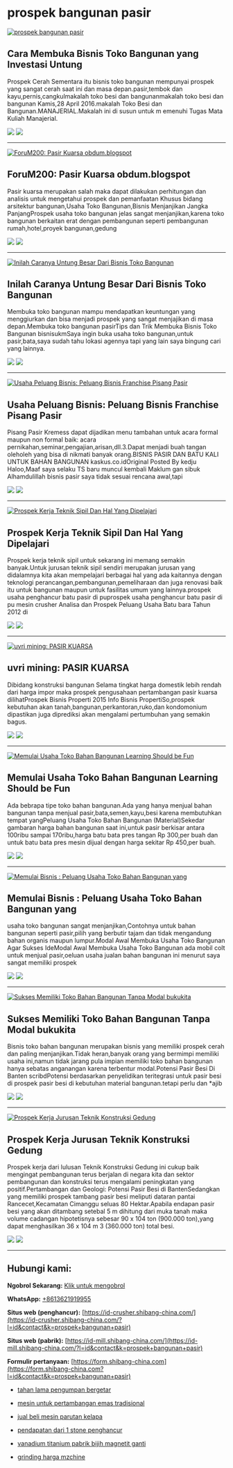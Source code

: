 # prospek bangunan pasir

<a href="https://swt.shibang-china.com/?l=id&img&k=prospek+bangunan+pasir" target="_blank">![prospek bangunan pasir](http://static.shibang-china.com/all-800x300/330.jpg)</a>

## Cara Membuka Bisnis Toko Bangunan yang Investasi Untung
Prospek Cerah Sementara itu bisnis toko bangunan mempunyai prospek yang sangat cerah saat ini dan masa depan.pasir,tembok dan kayu,pernis,cangkulmakalah toko besi dan bangunanmakalah toko besi dan bangunan Kamis,28 April 2016.makalah Toko Besi dan Bangunan.MANAJERIAL.Makalah ini di susun untuk m emenuhi Tugas Mata Kuliah Manajerial.


<a href="https://whatsapp.shibangsoft.com/WhatsApp.php" target="_blank" title="WhatsApp">![](http://static.shibang-china.com/icon/whatsapp.png)</a> <a href="https://swt.shibang-china.com/?l=id&icon&k=prospek+bangunan+pasir" target="_blank">![](http://static.shibang-china.com/icon/chat-id.png)</a>

---

<a href="https://swt.shibang-china.com/?l=id&img&k=prospek+bangunan+pasir" target="_blank">![ForuM200: Pasir Kuarsa obdum.blogspot](http://static.shibang-china.com/all-800x300/819.jpg)</a>

## ForuM200: Pasir Kuarsa obdum.blogspot
Pasir kuarsa merupakan salah maka dapat dilakukan perhitungan dan analisis untuk mengetahui prospek dan pemanfaatan Khusus bidang arsitektur bangunan,Usaha Toko Bangunan,Bisnis Menjanjikan Jangka PanjangProspek usaha toko bangunan jelas sangat menjanjikan,karena toko bangunan berkaitan erat dengan pembangunan seperti pembangunan rumah,hotel,proyek bangunan,gedung


<a href="https://whatsapp.shibangsoft.com/WhatsApp.php" target="_blank" title="WhatsApp">![](http://static.shibang-china.com/icon/whatsapp.png)</a> <a href="https://swt.shibang-china.com/?l=id&icon&k=prospek+bangunan+pasir" target="_blank">![](http://static.shibang-china.com/icon/chat-id.png)</a>

---

<a href="https://swt.shibang-china.com/?l=id&img&k=prospek+bangunan+pasir" target="_blank">![Inilah Caranya Untung Besar Dari Bisnis Toko Bangunan](http://static.shibang-china.com/all-800x300/1258.jpg)</a>

## Inilah Caranya Untung Besar Dari Bisnis Toko Bangunan
Membuka toko bangunan mampu mendapatkan keuntungan yang menggiurkan dan bisa menjadi prospek yang sangat menjajikan di masa depan.Membuka toko bangunan pasirTips dan Trik Membuka Bisnis Toko Bangunan bisnisukmSaya ingin buka usaha toko bangunan,untuk pasir,bata,saya sudah tahu lokasi agennya tapi yang lain saya bingung cari yang lainnya.


<a href="https://whatsapp.shibangsoft.com/WhatsApp.php" target="_blank" title="WhatsApp">![](http://static.shibang-china.com/icon/whatsapp.png)</a> <a href="https://swt.shibang-china.com/?l=id&icon&k=prospek+bangunan+pasir" target="_blank">![](http://static.shibang-china.com/icon/chat-id.png)</a>

---

<a href="https://swt.shibang-china.com/?l=id&img&k=prospek+bangunan+pasir" target="_blank">![Usaha Peluang Bisnis: Peluang Bisnis Franchise Pisang Pasir](http://static.shibang-china.com/all-800x300/976.jpg)</a>

## Usaha Peluang Bisnis: Peluang Bisnis Franchise Pisang Pasir
Pisang Pasir Kremess dapat dijadikan menu tambahan untuk acara formal maupun non formal baik: acara pernikahan,seminar,pengajian,arisan,dll.3.Dapat menjadi buah tangan oleholeh yang bisa di nikmati banyak orang.BISNIS PASIR DAN BATU KALI UNTUK BAHAN BANGUNAN kaskus.co.idOriginal Posted By kedju Haloo,Maaf saya selaku TS baru muncul kembali Maklum gan sibuk Alhamdulillah bisnis pasir saya tidak sesuai rencana awal,tapi


<a href="https://whatsapp.shibangsoft.com/WhatsApp.php" target="_blank" title="WhatsApp">![](http://static.shibang-china.com/icon/whatsapp.png)</a> <a href="https://swt.shibang-china.com/?l=id&icon&k=prospek+bangunan+pasir" target="_blank">![](http://static.shibang-china.com/icon/chat-id.png)</a>

---

<a href="https://swt.shibang-china.com/?l=id&img&k=prospek+bangunan+pasir" target="_blank">![Prospek Kerja Teknik Sipil Dan Hal Yang Dipelajari](http://static.shibang-china.com/all-800x300/1337.jpg)</a>

## Prospek Kerja Teknik Sipil Dan Hal Yang Dipelajari
Prospek kerja teknik sipil untuk sekarang ini memang semakin banyak.Untuk jurusan teknik sipil sendiri merupakan jurusan yang didalamnya kita akan mempelajari berbagai hal yang ada kaitannya dengan teknologi perancangan,pembangunan,pemeliharaan dan juga renovasi baik itu untuk bangunan maupun untuk fasilitas umum yang lainnya.prospek usaha penghancur batu pasir di puprospek usaha penghancur batu pasir di pu mesin crusher Analisa dan Prospek Peluang Usaha Batu bara Tahun 2012 di


<a href="https://whatsapp.shibangsoft.com/WhatsApp.php" target="_blank" title="WhatsApp">![](http://static.shibang-china.com/icon/whatsapp.png)</a> <a href="https://swt.shibang-china.com/?l=id&icon&k=prospek+bangunan+pasir" target="_blank">![](http://static.shibang-china.com/icon/chat-id.png)</a>

---

<a href="https://swt.shibang-china.com/?l=id&img&k=prospek+bangunan+pasir" target="_blank">![uvri mining: PASIR KUARSA](http://static.shibang-china.com/all-800x300/516.jpg)</a>

## uvri mining: PASIR KUARSA
Dibidang konstruksi bangunan Selama tingkat harga domestik lebih rendah dari harga impor maka prospek pengusahaan pertambangan pasir kuarsa dilihatProspek Bisnis Properti 2015 Info Bisnis PropertiSo,prospek kebutuhan akan tanah,bangunan,perkantoran,ruko,dan kondomonium dipastikan juga diprediksi akan mengalami pertumbuhan yang semakin bagus.


<a href="https://whatsapp.shibangsoft.com/WhatsApp.php" target="_blank" title="WhatsApp">![](http://static.shibang-china.com/icon/whatsapp.png)</a> <a href="https://swt.shibang-china.com/?l=id&icon&k=prospek+bangunan+pasir" target="_blank">![](http://static.shibang-china.com/icon/chat-id.png)</a>

---

<a href="https://swt.shibang-china.com/?l=id&img&k=prospek+bangunan+pasir" target="_blank">![Memulai Usaha Toko Bahan Bangunan Learning Should be Fun](http://static.shibang-china.com/all-800x300/12.jpg)</a>

## Memulai Usaha Toko Bahan Bangunan Learning Should be Fun
Ada bebrapa tipe toko bahan bangunan.Ada yang hanya menjual bahan bangunan tanpa menjual pasir,bata,semen,kayu,besi karena membutuhkan tempat yangPeluang Usaha Toko Bahan Bangunan (Material)Sekedar gambaran harga bahan bangunan saat ini,untuk pasir berkisar antara 100ribu sampai 170ribu,harga batu bata pres tangan Rp 300,per buah dan untuk batu bata pres mesin dijual dengan harga sekitar Rp 450,per buah.


<a href="https://whatsapp.shibangsoft.com/WhatsApp.php" target="_blank" title="WhatsApp">![](http://static.shibang-china.com/icon/whatsapp.png)</a> <a href="https://swt.shibang-china.com/?l=id&icon&k=prospek+bangunan+pasir" target="_blank">![](http://static.shibang-china.com/icon/chat-id.png)</a>

---

<a href="https://swt.shibang-china.com/?l=id&img&k=prospek+bangunan+pasir" target="_blank">![Memulai Bisnis : Peluang Usaha Toko Bahan Bangunan yang](http://static.shibang-china.com/all-800x300/705.jpg)</a>

## Memulai Bisnis : Peluang Usaha Toko Bahan Bangunan yang
usaha toko bangunan sangat menjanjikan,Contohnya untuk bahan bangunan seperti pasir,pilih yang berbutir tajam dan tidak mengandung bahan organis maupun lumpur.Modal Awal Membuka Usaha Toko Bangunan Agar Sukses IdeModal Awal Membuka Usaha Toko Bangunan ada mobil colt untuk menjual pasir,oeluan usaha jualan bahan bangunan ini menurut saya sangat memiliki prospek


<a href="https://whatsapp.shibangsoft.com/WhatsApp.php" target="_blank" title="WhatsApp">![](http://static.shibang-china.com/icon/whatsapp.png)</a> <a href="https://swt.shibang-china.com/?l=id&icon&k=prospek+bangunan+pasir" target="_blank">![](http://static.shibang-china.com/icon/chat-id.png)</a>

---

<a href="https://swt.shibang-china.com/?l=id&img&k=prospek+bangunan+pasir" target="_blank">![Sukses Memiliki Toko Bahan Bangunan Tanpa Modal bukukita](http://static.shibang-china.com/all-800x300/134.jpg)</a>

## Sukses Memiliki Toko Bahan Bangunan Tanpa Modal bukukita
Bisnis toko bahan bangunan merupakan bisnis yang memiliki prospek cerah dan paling menjanjikan.Tidak heran,banyak orang yang bermimpi memiliki usaha ini,namun tidak jarang pula impian memiliki toko bahan bangunan hanya sebatas anganangan karena terbentur modal.Potensi Pasir Besi Di Banten scribdPotensi berdasarkan penyelidikan teritegrasi untuk pasir besi di prospek pasir besi di kebutuhan material bangunan.tetapi perlu dan *ajib


<a href="https://whatsapp.shibangsoft.com/WhatsApp.php" target="_blank" title="WhatsApp">![](http://static.shibang-china.com/icon/whatsapp.png)</a> <a href="https://swt.shibang-china.com/?l=id&icon&k=prospek+bangunan+pasir" target="_blank">![](http://static.shibang-china.com/icon/chat-id.png)</a>

---

<a href="https://swt.shibang-china.com/?l=id&img&k=prospek+bangunan+pasir" target="_blank">![Prospek Kerja Jurusan Teknik Konstruksi Gedung](http://static.shibang-china.com/all-800x300/540.jpg)</a>

## Prospek Kerja Jurusan Teknik Konstruksi Gedung
Prospek kerja dari lulusan Teknik Konstruksi Gedung ini cukup baik mengingat pembangunan terus berjalan di negara kita dan sektor pembangunan dan konstruksi terus mengalami peningkatan yang positif.Pertambangan dan Geologi: Potensi Pasir Besi di BantenSedangkan yang memiliki prospek tambang pasir besi meliputi dataran pantai Rancecet,Kecamatan Cimanggu seluas 80 Hektar.Apabila endapan pasir besi yang akan ditambang setebal 5 m dihitung dari muka tanah maka volume cadangan hipotetisnya sebesar 90 x 104 ton (900.000 ton),yang dapat menghasilkan 36 x 104 m 3 (360.000 ton) total besi.


<a href="https://whatsapp.shibangsoft.com/WhatsApp.php" target="_blank" title="WhatsApp">![](http://static.shibang-china.com/icon/whatsapp.png)</a> <a href="https://swt.shibang-china.com/?l=id&icon&k=prospek+bangunan+pasir" target="_blank">![](http://static.shibang-china.com/icon/chat-id.png)</a>

---
## Hubungi kami:

**Ngobrol Sekarang:** [Klik untuk mengobrol](https://swt.shibang-china.com?l=id&contact&k=prospek+bangunan+pasir)

**WhatsApp:**  [+8613621919955](https://whatsapp.shibangsoft.com/WhatsApp.php)

**Situs web (penghancur):** [https://id-crusher.shibang-china.com/](https://id-crusher.shibang-china.com/?l=id&contact&k=prospek+bangunan+pasir)

**Situs web (pabrik):** [https://id-mill.shibang-china.com/](https://id-mill.shibang-china.com/?l=id&contact&k=prospek+bangunan+pasir)

**Formulir pertanyaan:** [https://form.shibang-china.com](https://form.shibang-china.com?l=id&contact&k=prospek+bangunan+pasir)

* [tahan lama pengumpan bergetar](../40/tahan%20lama%20pengumpan%20bergetar.md)

* [mesin untuk pertambangan emas tradisional](../38/mesin%20untuk%20pertambangan%20emas%20tradisional.md)

* [jual beli mesin parutan kelapa](../39/jual%20beli%20mesin%20parutan%20kelapa.md)

* [pendapatan dari 1 stone penghancur](../32/pendapatan%20dari%201%20stone%20penghancur.md)

* [vanadium titanium pabrik bijih magnetit ganti](../35/vanadium%20titanium%20pabrik%20bijih%20magnetit%20ganti.md)

* [grinding harga mzchine](../33/grinding%20harga%20mzchine.md)